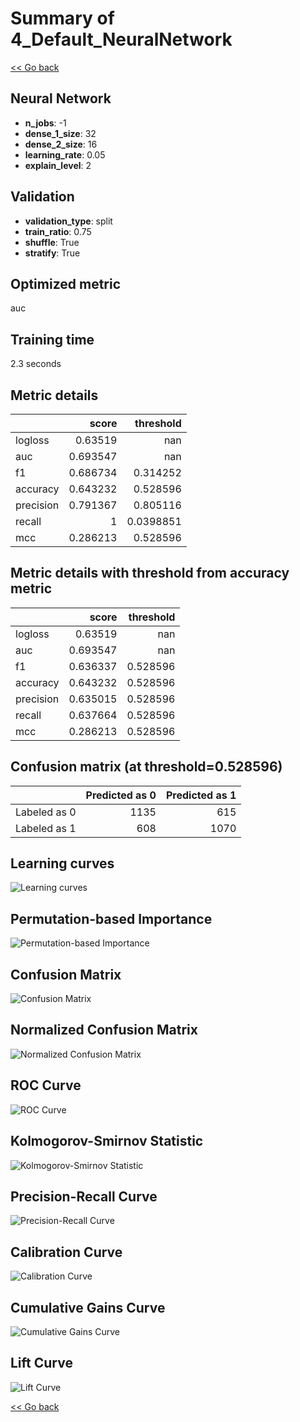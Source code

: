 # Summary of 4_Default_NeuralNetwork

[<< Go back](../README.md)


## Neural Network
- **n_jobs**: -1
- **dense_1_size**: 32
- **dense_2_size**: 16
- **learning_rate**: 0.05
- **explain_level**: 2

## Validation

- **validation_type**: split
- **train_ratio**: 0.75
- **shuffle**: True
- **stratify**: True

## Optimized metric

auc

## Training time

2.3 seconds

## Metric details

|           |    score |   threshold |
|:----------|---------:|------------:|
| logloss   | 0.63519  | nan         |
| auc       | 0.693547 | nan         |
| f1        | 0.686734 |   0.314252  |
| accuracy  | 0.643232 |   0.528596  |
| precision | 0.791367 |   0.805116  |
| recall    | 1        |   0.0398851 |
| mcc       | 0.286213 |   0.528596  |

## Metric details with threshold from accuracy metric

|           |    score |   threshold |
|:----------|---------:|------------:|
| logloss   | 0.63519  |  nan        |
| auc       | 0.693547 |  nan        |
| f1        | 0.636337 |    0.528596 |
| accuracy  | 0.643232 |    0.528596 |
| precision | 0.635015 |    0.528596 |
| recall    | 0.637664 |    0.528596 |
| mcc       | 0.286213 |    0.528596 |

## Confusion matrix (at threshold=0.528596)

|              |   Predicted as 0 |   Predicted as 1 |
|:-------------|-----------------:|-----------------:|
| Labeled as 0 |             1135 |              615 |
| Labeled as 1 |              608 |             1070 |

## Learning curves
![Learning curves](learning_curves.png)

## Permutation-based Importance
![Permutation-based Importance](permutation_importance.png)
## Confusion Matrix

![Confusion Matrix](confusion_matrix.png)

## Normalized Confusion Matrix

![Normalized Confusion Matrix](confusion_matrix_normalized.png)

## ROC Curve

![ROC Curve](roc_curve.png)

## Kolmogorov-Smirnov Statistic

![Kolmogorov-Smirnov Statistic](ks_statistic.png)

## Precision-Recall Curve

![Precision-Recall Curve](precision_recall_curve.png)

## Calibration Curve

![Calibration Curve](calibration_curve_curve.png)

## Cumulative Gains Curve

![Cumulative Gains Curve](cumulative_gains_curve.png)

## Lift Curve

![Lift Curve](lift_curve.png)

[<< Go back](../README.md)

